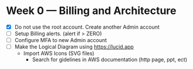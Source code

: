 # Week 0 — Billing and Architecture

- [x] Do not use the root account. Create another Admin account
- [ ] Setup Billing alerts. (alert if > ZERO)
- [ ] Configure MFA to new Admin account
- [ ] Make the Logical Diagram using https://lucid.app
  + Import AWS Icons (SVG files)
    - Search for gidelines in AWS documentation (http page, ppt, ect)


